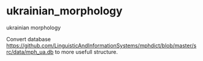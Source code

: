 # ukrainian_morphology
ukrainian morphology

Convert database
https://github.com/LinguisticAndInformationSystems/mphdict/blob/master/src/data/mph_ua.db
to more usefull structure.